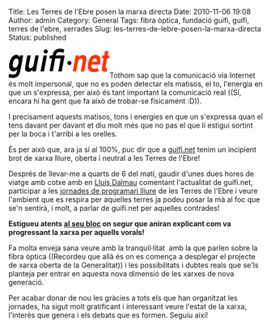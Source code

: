 Title: Les Terres de l'Ebre posen la marxa directa
Date: 2010-11-06 19:08
Author: admin
Category: General
Tags: fibra òptica, fundació guifi, guifi, terres de l'ebre, xerrades
Slug: les-terres-de-lebre-posen-la-marxa-directa
Status: published

[<img src="./wp-content/uploads/2007/10/logo-guifi.png" title="logo guifi" class="alignright size-full wp-image-220" width="200" height="58" />](./wp-content/uploads/2007/10/logo-guifi.png)Tothom sap que la comunicació via Internet és molt impersonal, que no es poden detectar els matisos, el to, l'energia en que un s'expressa, per això és tant important la comunicació real ((Sí, encara hi ha gent que fa això de trobar-se físicament :D)).

I precisament aquests matisos, tons i energies en que un s'expressa quan el tens davant per davant et diu molt més que no pas el que li estigui sortint per la boca i t'arribi a les orelles.

És per això que, ara ja sí al 100%, puc dir que a [guifi.net](http://guifi.net "Pàgina web del projecte guifi.net") tenim un incipient brot de xarxa lliure, oberta i neutral a les Terres de l'Ebre!

Després de llevar-me a quarts de 6 del matí, gaudir d'unes dues hores de viatge amb cotxe amb en [Lluís Dalmau](http://blogs.guifi.net/ldalmau/ "Bloc d'en Lluís Dalmau") comentant l'actualitat de guifi.net, participar a les [jornades de programari lliure](http://territori.blogs.uoc.edu/?p=966&lang=ca "Pàgina de les jornades de programari lliure de les Terres de l'Ebre") de les Terres de l'Ebre i veure l'ambient que es respira per aquelles terres ja podeu posar la mà al foc que se'n sentirà, i molt, a parlar de guifi.net per aquelles contrades!

**Estigueu atents [al seu bloc](http://terresdelebre.guifi.net/ "Bloc de la gent de les Terres de l'Ebre") on segur que aniran explicant com va progressant la xarxa per aquells vorals!**

Fa molta enveja sana veure amb la tranquil·litat  amb la que parlen sobre la fibra òptica ((Recordeu que allà és on es comença a desplegar el projecte de xarxa oberta de la Generalitat)) i les possibilitats i dubtes reals que se'ls planteja per entrar en aquesta nova dimensió de les xarxes de nova generació.

Per acabar donar de nou les gràcies a tots els que han organitzat les jornades, ha sigut molt gratificant i interessant veure l'estat de la xarxa, l'interès que genera i els debats que es formen. Seguiu així!
